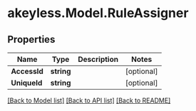# akeyless.Model.RuleAssigner

## Properties

Name | Type | Description | Notes
------------ | ------------- | ------------- | -------------
**AccessId** | **string** |  | [optional] 
**UniqueId** | **string** |  | [optional] 

[[Back to Model list]](../README.md#documentation-for-models) [[Back to API list]](../README.md#documentation-for-api-endpoints) [[Back to README]](../README.md)

